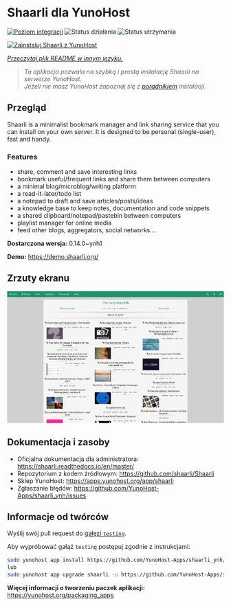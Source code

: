 <!--
To README zostało automatycznie wygenerowane przez <https://github.com/YunoHost/apps/tree/master/tools/readme_generator>
Nie powinno być ono edytowane ręcznie.
-->

# Shaarli dla YunoHost

[![Poziom integracji](https://apps.yunohost.org/badge/integration/shaarli)](https://ci-apps.yunohost.org/ci/apps/shaarli/)
![Status działania](https://apps.yunohost.org/badge/state/shaarli)
![Status utrzymania](https://apps.yunohost.org/badge/maintained/shaarli)

[![Zainstaluj Shaarli z YunoHost](https://install-app.yunohost.org/install-with-yunohost.svg)](https://install-app.yunohost.org/?app=shaarli)

*[Przeczytaj plik README w innym języku.](./ALL_README.md)*

> *Ta aplikacja pozwala na szybką i prostą instalację Shaarli na serwerze YunoHost.*  
> *Jeżeli nie masz YunoHost zapoznaj się z [poradnikiem](https://yunohost.org/install) instalacji.*

## Przegląd

Shaarli is a minimalist bookmark manager and link sharing service that you can install on your own server. It is designed to be personal (single-user), fast and handy.

### Features

- share, comment and save interesting links
- bookmark useful/frequent links and share them between computers
- a minimal blog/microblog/writing platform
- a read-it-later/todo list
- a notepad to draft and save articles/posts/ideas
- a knowledge base to keep notes, documentation and code snippets
- a shared clipboard/notepad/pastebin between computers
- playlist manager for online media
- feed other blogs, aggregators, social networks...


**Dostarczona wersja:** 0.14.0~ynh1

**Demo:** <https://demo.shaarli.org/>

## Zrzuty ekranu

![Zrzut ekranu z Shaarli](./doc/screenshots/27wYsbC.png)

## Dokumentacja i zasoby

- Oficjalna dokumentacja dla administratora: <https://shaarli.readthedocs.io/en/master/>
- Repozytorium z kodem źródłowym: <https://github.com/shaarli/Shaarli>
- Sklep YunoHost: <https://apps.yunohost.org/app/shaarli>
- Zgłaszanie błędów: <https://github.com/YunoHost-Apps/shaarli_ynh/issues>

## Informacje od twórców

Wyślij swój pull request do [gałęzi `testing`](https://github.com/YunoHost-Apps/shaarli_ynh/tree/testing).

Aby wypróbować gałąź `testing` postępuj zgodnie z instrukcjami:

```bash
sudo yunohost app install https://github.com/YunoHost-Apps/shaarli_ynh/tree/testing --debug
lub
sudo yunohost app upgrade shaarli -u https://github.com/YunoHost-Apps/shaarli_ynh/tree/testing --debug
```

**Więcej informacji o tworzeniu paczek aplikacji:** <https://yunohost.org/packaging_apps>
